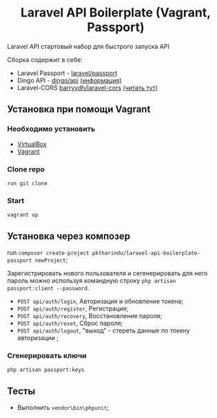 <h1 align="center">
Laravel API Boilerplate (Vagrant, Passport)
</h1>


Laravel API стартовый набор для быстрого запуска API

Сборка содержит в себе:
* Laravel Passport - [laravel/passport](https://github.com/laravel/passport)
* Dingo API - [dingo/api](https://github.com/dingo/api) <a href="https://github.com/dingo/api/wiki/Creating-API-Endpoints" target="_blank">(информация)</a>
* Laravel-CORS [barryvdh/laravel-cors](http://github.com/barryvdh/laravel-cors) <a href="https://github.com/barryvdh/laravel-cors" target="_blank">(читать тут)</a>

## Установка при помощи Vagrant
### Необходимо установить
* [VirtualBox](https://www.virtualbox.org/wiki/Downloads)
* [Vagrant](https://www.vagrantup.com/downloads.html)

### Clone repo
```
run git clone 
```
### Start
```
vagrant up
```

## Установка через композер
run `composer create-project pktharindu/laravel-api-boilerplate-passport newProject`;

Зарегистрировать нового пользователя и сегенерировать для него пароль можно используя командную строку
`php artisan passport:client --password`.

* `POST api/auth/login`, Авторизация и обновление токена;
* `POST api/auth/register`, Регистрация;
* `POST api/auth/recovery`, Восстановление пароля;
* `POST api/auth/reset`, Сброс пароля;
* `POST api/auth/logout`, "выход" - стереть данные по токену авторизации ;

### Сгенерировать ключи

```
php artisan passport:keys
```

## Тесты

* Выполнить `vendor\bin\phpunit`;

